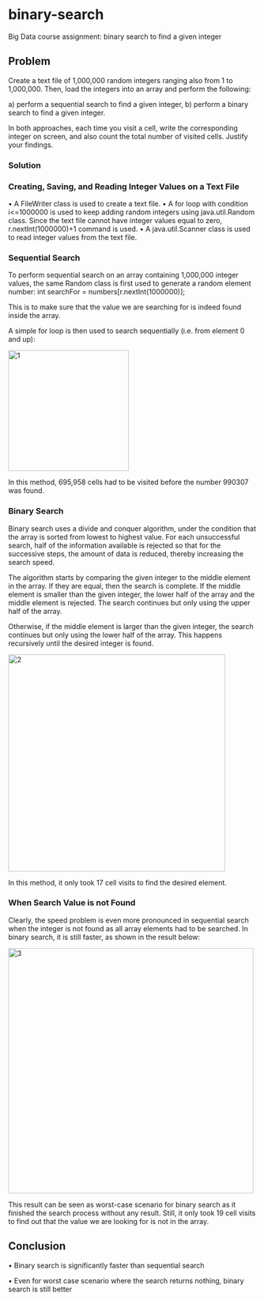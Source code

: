 # binary-search
Big Data course assignment: binary search to find a given integer

## Problem

Create a text file of 1,000,000 random integers ranging also from 1 to 1,000,000. Then, load the integers into an array and perform the following:

a) perform a sequential search to find a given integer,
b) perform a binary search to find a given integer.

In both approaches, each time you visit a cell, write the corresponding integer on screen, and also count the total number of visited cells. Justify your findings.

### Solution

### Creating, Saving, and Reading Integer Values on a Text File

• A FileWriter class is used to create a text file.
• A for loop with condition i<=1000000 is used to keep adding random integers using java.util.Random class. Since the text file cannot have integer values equal to zero, r.nextInt(1000000)+1 command is used.
• A java.util.Scanner class is used to read integer values from the text file.

### Sequential Search

To perform sequential search on an array containing 1,000,000 integer values, the same Random class is first used to generate a random element number:
int searchFor = numbers[r.nextInt(1000000)];

This is to make sure that the value we are searching for is indeed found inside the array.

A simple for loop is then used to search sequentially (i.e. from element 0 and up):

<img width="244" alt="1" src="https://user-images.githubusercontent.com/22336263/115308575-35232380-a16b-11eb-893e-cdea295cbcc0.PNG">

In this method, 695,958 cells had to be visited before the number 990307 was found.

### Binary Search

Binary search uses a divide and conquer algorithm, under the condition that the array is sorted from lowest to highest value. For each unsuccessful search, half of the information available is rejected so that for the successive steps, the amount of data is reduced, thereby increasing the search speed.

The algorithm starts by comparing the given integer to the middle element in the array. If they are equal, then the search is complete. If the middle element is smaller than the given integer, the lower half of the array and the middle element is rejected. The search continues but only using the upper half of the array.

Otherwise, if the middle element is larger than the given integer, the search continues but only using the lower half of the array. This happens recursively until the desired integer is found.

<img width="439" alt="2" src="https://user-images.githubusercontent.com/22336263/115308571-33f1f680-a16b-11eb-97e5-9fff3f38dc0b.PNG">

In this method, it only took 17 cell visits to find the desired element.

### When Search Value is not Found

Clearly, the speed problem is even more pronounced in sequential search when the integer is not found as all array elements had to be searched. In binary search, it is still faster, as shown in the result below:

<img width="496" alt="3" src="https://user-images.githubusercontent.com/22336263/115308574-348a8d00-a16b-11eb-93c4-f786fe7b5274.PNG">

This result can be seen as worst-case scenario for binary search as it finished the search process without any result. Still, it only took 19 cell visits to find out that the value we are looking for is not in the array.

## Conclusion
• Binary search is significantly faster than sequential search

• Even for worst case scenario where the search returns nothing, binary search is still better

